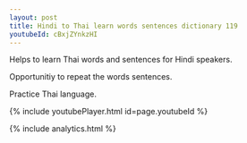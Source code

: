 ```yaml
---
layout: post
title: Hindi to Thai learn words sentences dictionary 119 
youtubeId: cBxjZYnkzHI
---
```

 
 
Helps to learn Thai words and sentences for Hindi speakers.

Opportunitiy to repeat the words sentences. 

Practice Thai language. 
 
{% include youtubePlayer.html id=page.youtubeId %}
 
 
{% include analytics.html %}